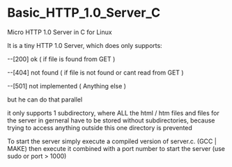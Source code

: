 # Basic_HTTP_1.0_Server_C
Micro HTTP 1.0 Server in C for Linux

It is a tiny HTTP 1.0 Server, which does only supports:	
								
--[200] ok ( if file is found from GET  )	
																													
--[404] not found ( if file is not found or cant read from GET )

--[501] not implemented ( Anything else )

but he can do that parallel

it only supports 1 subdirectory, where ALL the html / htm 
files and files for the server in gerneral have to be stored
without subdirectories, because trying to access anything outside
this one directory is prevented


To start the server simply execute a compiled version of server.c.
(GCC | MAKE)
then execute it combined with a port number to start the server
(use sudo or port > 1000) 

